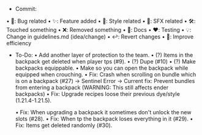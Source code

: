 - Commit:

• 🐛: Bug related
• ✨: Feature added
• 🎨: Style related
• 🎵: SFX related
• 🛠️: Touched something
• ❌: Removed something
• 📝: Docs
• ❤️: Testing
• 💡: Change in guidelines.md (idea/change)
• ↩️: Revert changes
• 🚀: Improve efficiency

- To-Do:
    • Add another layer of protection to the team.
    • (?) Items in the backpack get deleted when player tps (#9).
    • (?) Dupe (#10)
    • (?) Make backpacks equippable.
        • Make so you can open the backpack while equipped when crouching.
    • Fix: Crash when scrolling on bundle which is on a backpack (#27) -> Sentinel Error -> Current fix: Prevent bundles from entering a backpack (WARNING: This still affects ender backpacks)
    • Fix: Upgrade recipes loose their previous dye/style (1.21.4-1.21.5).

    • Fix: When upgrading a backpack it sometimes don't unlock the new slots (#28).
    • Fix: When tp the backpack loses everything in it (#29).
    • Fix: Items get deleted randomly (#30).
